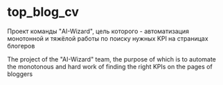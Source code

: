 # top_blog_cv
Проект команды "AI-Wizard", цель которого - автоматизация монотонной и тяжёлой работы по поиску нужных KPI на страницах блогеров

The project of the "AI-Wizard" team, the purpose of which is to automate the monotonous and hard work of finding the right KPIs on the pages of bloggers

